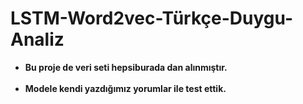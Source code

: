 # LSTM-Word2vec-Türkçe-Duygu-Analiz <center>
- <strong> Bu proje  de veri seti hepsiburada dan alınmıştır.<br><br>
- Modele kendi yazdığımız yorumlar ile test ettik.<br><br>
